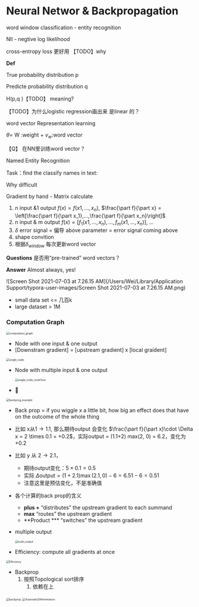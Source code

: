 # Neural Networ & Backpropagation



word window classification - entity recognition 

Nll - negtive log likelihood

cross-entropy loss 更好用 【TODO】why

**Def**

True probability distribution p

Predicte probability distribution q

H(p,q )【TODO】 meaning?

【TODO】为什么logistic regression画出来 是linear 的？

word vector Representation learning 

$\theta$= W :weight + $v_w$:word vector

【Q】 在NN里训练word vector？



Named Entity Recognition

Task：find the classify names in text:

Why difficult 



Gradient by hand - Matrix calculate 

1. n input &1 output $f(x) = f(x1, ..., x_n)$, $\frac{\part f}{\part x} = \left[\frac{\part f}{\part x_1},...,\frac{\part f}{\part x_n}\right]$
2. n input & m output $f(x) = [f_1(x1, ..., x_n),...,f_m(x1, ..., x_n)]$, ...
3. $\delta$ error signal = 偏导 above parameter = error signal coming above
4. shape convition 
5. 根据$\delta_{window}$ 每次更新word vector

**Questions** 是否用“pre-trained” word vectors？

**Answer** Almost always, yes!

![Screen Shot 2021-07-03 at 7.26.15 AM](/Users/Wei/Library/Application Support/typora-user-images/Screen Shot 2021-07-03 at 7.26.15 AM.png)

- small data set <= 几百k
- large dataset > 1M



### Computation Graph

<img src="/Users/Wei/Documents/NLP/NLP/NN/computation_graph.png" alt="computation_graph" style="zoom:50%;" />

- Node with one input & one output
- [Downstram gradient] = [upstream gradient] x [local graident]

<img src="/Users/Wei/Documents/NLP/NLP/NN/single_node_1in1out.png" alt="single_node" style="zoom:50%;" />

- Node with multiple input & one output 

  <img src="/Users/Wei/Documents/NLP/NLP/NN/single_node_mulin1out.png" alt="single_node_mulin1out" style="zoom:50%;" />

- 🌰

<img src="/Users/Wei/Documents/NLP/NLP/NN/backprog_example.png" alt="backprog_example" style="zoom:50%;" />

- Back prop = if you wiggle x a little bit, how big an effect does that have on the outcome of the whole thing

- 比如 x从$1\rightarrow 1.1$, 那么期待output 会变化 $\frac{\part f}{\part x}\cdot \Delta x = 2 \times 0.1 = +0.2$，实际output = (1.1+2) max(2, 0) = 6.2，变化为 $+0.2$

- 比如 y 从 $2\rightarrow 2.1$，

  - 期待output变化：$5\times 0.1 = 0.5$
  - 实际 $\Delta \text{output} = (1 + 2.1)\max(2.1, 0) - 6= 6.51 - 6 = 0.51$
  - 注意这里是预估变化，不是准确值

- 各个计算的back prop的含义

  - **plus +**  “distributes” the upstream gradient to each summand
  - **max** “routes” the upstream gradient
  - **Product *** “switches” the upstream gradient

- multiple output

  <img src="/Users/Wei/Documents/NLP/NLP/NN/multi_output.png" alt="multi_output" style="zoom:50%;" />

- Efficiency: compute all gradients at once

<img src="/Users/Wei/Documents/NLP/NLP/NN/Efficiency.png" alt="Efficiency" style="zoom:50%;" />

- Backprop
  1. 按照Topological sort排序
     1. 依赖在上

<img src="/Users/Wei/Documents/NLP/NLP/NN/backprop.png" alt="backprop" style="zoom:50%;" />

<img src="/Users/Wei/Documents/NLP/NLP/NN/AutomaticDifferentiation.png" alt="AutomaticDifferentiation" style="zoom:50%;" />

